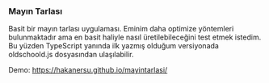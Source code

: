 ### Mayın Tarlası

Basit bir mayın tarlası uygulaması. Eminim daha optimize yöntemleri bulunmaktadır ama en basit haliyle nasıl üretilebileceğini test etmek istedim. Bu yüzden TypeScript yanında ilk yazmış olduğum versiyonada oldschoold.js dosyasından ulaşılabilir.

Demo: https://hakanersu.github.io/mayintarlasi/
